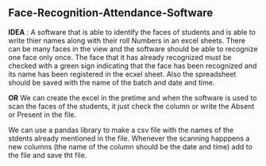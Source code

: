 ## Face-Recognition-Attendance-Software
**IDEA** : A software that is able to identify the faces of students and is able to write thier names along with their roll Numbers in an excel sheets. There can be many faces in the view and the software should be able to recognize one face only once. The face that it has already recognized must be checked with a green sign indicating that the face has been recognized and its name has been registered in the ecxel sheet. Also the spreadsheet should be saved with the name of the batch and date and time.<br>

**OR** We can create the excel in the pretime and when the software is used to scan the faces of the students, it just check the column or write the Absent or Present in the file.<br>


We can use a pandas library to make a csv file with the names of the stdents already mentioned in the file. Whenever the scanning happpens a new columns (the name of the column should be the date and time) add to the file and save tht file.
